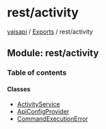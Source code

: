 # rest/activity

[yajsapi](https://github.com/golemfactory/yagna-docs/tree/1b9d66c57da52a346eb2988dcfe9aa00d2f3d587/yajsapi/README.md) / [Exports](https://github.com/golemfactory/yagna-docs/tree/1b9d66c57da52a346eb2988dcfe9aa00d2f3d587/yajsapi/modules.md) / rest/activity

## Module: rest/activity

### Table of contents

#### Classes

* [ActivityService](https://github.com/golemfactory/yagna-docs/tree/1b9d66c57da52a346eb2988dcfe9aa00d2f3d587/yajsapi/classes/rest_activity.activityservice.md)
* [ApiConfigProvider](https://github.com/golemfactory/yagna-docs/tree/1b9d66c57da52a346eb2988dcfe9aa00d2f3d587/yajsapi/classes/rest_activity.apiconfigprovider.md)
* [CommandExecutionError](https://github.com/golemfactory/yagna-docs/tree/1b9d66c57da52a346eb2988dcfe9aa00d2f3d587/yajsapi/classes/rest_activity.commandexecutionerror.md)

